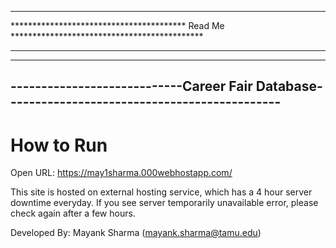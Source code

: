 *********************************************************************************************
**************************************** Read Me ********************************************
*********************************************************************************************

---------------------------------------------------------------------------------------------
----------------------------Career Fair Database---------------------------------------------
---------------------------------------------------------------------------------------------

# How to Run
Open URL: https://may1sharma.000webhostapp.com/

This site is hosted on external hosting service, which has a 4 hour server downtime everyday. 
If you see server temporarily unavailable error, please check again after a few hours.



Developed By:
Mayank Sharma
(mayank.sharma@tamu.edu)
